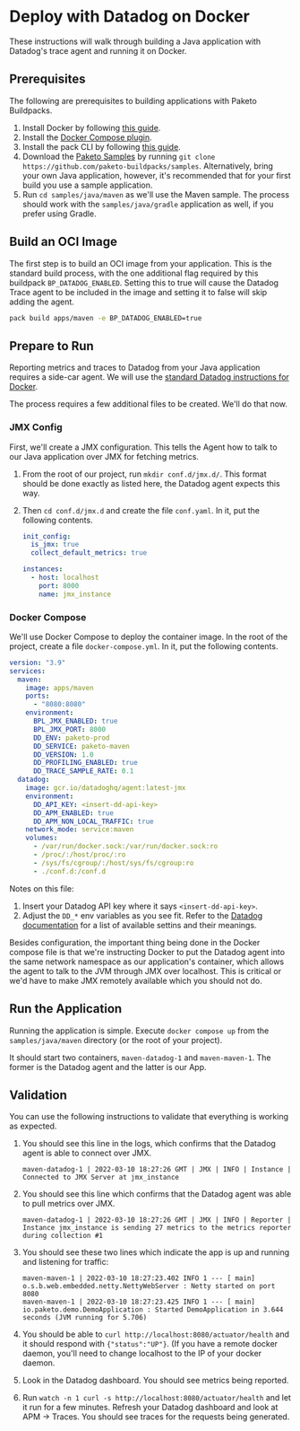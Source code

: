 # Deploy with Datadog on Docker

These instructions will walk through building a Java application with Datadog's trace agent and running it on Docker.

## Prerequisites

The following are prerequisites to building applications with Paketo Buildpacks.

1. Install Docker by following [this guide](https://docs.docker.com/get-docker/).
2. Install the [Docker Compose plugin](https://docs.docker.com/compose/cli-command/#installing-compose-v2).
3. Install the pack CLI by following [this guide](https://buildpacks.io/docs/install-pack/).
4. Download the [Paketo Samples](https://github.com/paketo-buildpacks/samples) by running `git clone https://github.com/paketo-buildpacks/samples`. Alternatively, bring your own Java application, however, it's recommended that for your first build you use a sample application.
5. Run `cd samples/java/maven` as we'll use the Maven sample. The process should work with the `samples/java/gradle` application as well, if you prefer using Gradle.

## Build an OCI Image

The first step is to build an OCI image from your application. This is the standard build process, with the one additional flag required by this buildpack `BP_DATADOG_ENABLED`. Setting this to true will cause the Datadog Trace agent to be included in the image and setting it to false will skip adding the agent.

```bash
pack build apps/maven -e BP_DATADOG_ENABLED=true
``` 

## Prepare to Run

Reporting metrics and traces to Datadog from your Java application requires a side-car agent. We will use the [standard Datadog instructions for Docker](https://docs.datadoghq.com/tracing/setup_overview/setup/java/?tab=containers#configure-the-datadog-agent-for-apm).

The process requires a few additional files to be created. We'll do that now.

### JMX Config

First, we'll create a JMX configuration. This tells the Agent how to talk to our Java application over JMX for fetching metrics.

1. From the root of our project, run `mkdir conf.d/jmx.d/`. This format should be done exactly as listed here, the Datadog agent expects this way. 
2. Then `cd conf.d/jmx.d` and create the file `conf.yaml`. In it, put the following contents.

    ```yaml
    init_config:
      is_jmx: true
      collect_default_metrics: true

    instances:
      - host: localhost
        port: 8000
        name: jmx_instance
    ```

### Docker Compose

We'll use Docker Compose to deploy the container image. In the root of the project, create a file `docker-compose.yml`. In it, put the following contents.

```yaml
version: "3.9"
services:
  maven:
    image: apps/maven
    ports:
      - "8080:8080"
    environment:
      BPL_JMX_ENABLED: true
      BPL_JMX_PORT: 8000
      DD_ENV: paketo-prod
      DD_SERVICE: paketo-maven
      DD_VERSION: 1.0
      DD_PROFILING_ENABLED: true
      DD_TRACE_SAMPLE_RATE: 0.1
  datadog:
    image: gcr.io/datadoghq/agent:latest-jmx
    environment:
      DD_API_KEY: <insert-dd-api-key>
      DD_APM_ENABLED: true
      DD_APM_NON_LOCAL_TRAFFIC: true
    network_mode: service:maven
    volumes:
      - /var/run/docker.sock:/var/run/docker.sock:ro 
      - /proc/:/host/proc/:ro
      - /sys/fs/cgroup/:/host/sys/fs/cgroup:ro
      - ./conf.d:/conf.d
```

Notes on this file:

1. Insert your Datadog API key where it says `<insert-dd-api-key>`. 
2. Adjust the `DD_*` env variables as you see fit. Refer to the [Datadog documentation](https://docs.datadoghq.com/tracing/setup_overview/setup/java/?tab=containers#configuration) for a list of available settins and their meanings.

Besides configuration, the important thing being done in the Docker compose file is that we're instructing Docker to put the Datadog agent into the same network namespace as our application's container, which allows the agent to talk to the JVM through JMX over localhost. This is critical or we'd have to make JMX remotely available which you should not do.

## Run the Application

Running the application is simple. Execute `docker compose up` from the `samples/java/maven` directory (or the root of your project). 

It should start two containers, `maven-datadog-1` and `maven-maven-1`. The former is the Datadog agent and the latter is our App.

## Validation

You can use the following instructions to validate that everything is working as expected.

1. You should see this line in the logs, which confirms that the Datadog agent is able to connect over JMX.

    ```
    maven-datadog-1 | 2022-03-10 18:27:26 GMT | JMX | INFO | Instance | Connected to JMX Server at jmx_instance
    ```

2. You should see this line which confirms that the Datadog agent was able to pull metrics over JMX.

    ```
    maven-datadog-1 | 2022-03-10 18:27:26 GMT | JMX | INFO | Reporter | Instance jmx_instance is sending 27 metrics to the metrics reporter during collection #1
    ```

3. You should see these two lines which indicate the app is up and running and listening for traffic:

    ```
    maven-maven-1 | 2022-03-10 18:27:23.402 INFO 1 --- [ main] o.s.b.web.embedded.netty.NettyWebServer : Netty started on port 8080
    maven-maven-1 | 2022-03-10 18:27:23.425 INFO 1 --- [ main] io.paketo.demo.DemoApplication : Started DemoApplication in 3.644 seconds (JVM running for 5.706)
    ```

4. You should be able to `curl http://localhost:8080/actuator/health` and it should respond with `{"status":"UP"}`. (If you have a remote docker daemon, you'll need to change localhost to the IP of your docker daemon.

5. Look in the Datadog dashboard. You should see metrics being reported.

6. Run `watch -n 1 curl -s http://localhost:8080/actuator/health` and let it run for a few minutes. Refresh your Datadog dashboard and look at APM -> Traces. You should see traces for the requests being generated.
